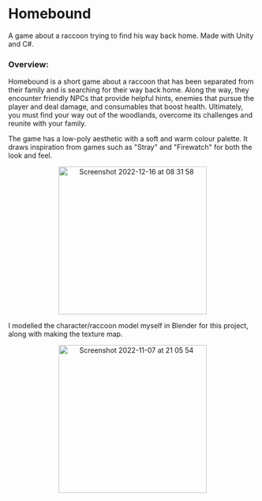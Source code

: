# Homebound
A game about a raccoon trying to find his way back home. Made with Unity and C#.

### Overview:
Homebound is a short game about a raccoon that has been separated from their family and is searching for their way back home. Along the way, they encounter friendly NPCs that provide helpful hints, enemies that pursue the player and deal damage, and consumables that boost health. Ultimately, you must find your way out of the woodlands, overcome its challenges and reunite with your family.

The game has a low-poly aesthetic with a soft and warm colour palette. It draws inspiration from games such as "Stray" and "Firewatch" for both the look and feel.

<p align="center">
  <img height="300" alt="Screenshot 2022-12-16 at 08 31 58" src="https://github.com/dsy17/homebound/assets/127321145/58d991fe-b68a-450c-a3a0-45b4d29de668">
<p/>

I modelled the character/raccoon model myself in Blender for this project, along with making the texture map.

<p align="center">
  <img height="300" alt="Screenshot 2022-11-07 at 21 05 54" src="https://github.com/dsy17/homebound/assets/127321145/5e02ef2e-18c4-48ff-99c7-81479fd954ff">
<p/>
